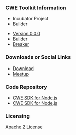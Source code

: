 ### CWE Toolkit Information

- <i class="fas fa-flag" style="color:#2ADA08;"></i> Incubator Project
- <i class="fas fa-toolbox" style="color:#233e81;"></i> Builder

* [Version 0.0.0](#)
* [Builder](#)
* [Breaker](#)

### Downloads or Social Links
* [Download](#)
* [Meetup](#)

### Code Repository
* [CWE SDK for Node.js](https://github.com/OWASP/cwe-sdk-node)
* [CWE SDK for Node.js](https://github.com/OWASP/cwe-tool)

### Licensing

[Apache 2 License](https://www.apache.org/licenses/LICENSE-2.0)
